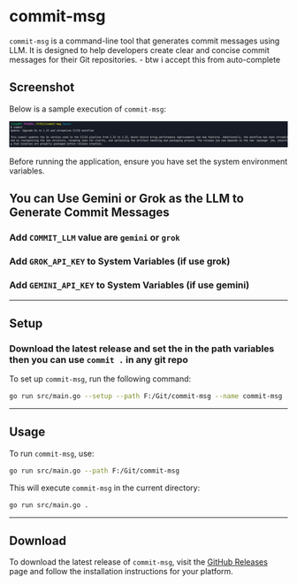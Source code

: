 # commit-msg

`commit-msg` is a command-line tool that generates commit messages using LLM. It is designed to help developers create clear and concise commit messages for their Git repositories. - btw i accept this from auto-complete

## Screenshot

Below is a sample execution of `commit-msg`:

![Commit-msg Screenshot](image.png)

Before running the application, ensure you have set the system environment variables.

## You can Use Gemini or Grok as the LLM to Generate Commit Messages

### Add `COMMIT_LLM` value are `gemini` or `grok`

### Add `GROK_API_KEY` to System Variables (if use grok)

### Add `GEMINI_API_KEY` to System Variables (if use gemini)

---

## Setup


### Download the latest release and set the in the path variables then you can use `commit .` in any git repo

To set up `commit-msg`, run the following command:

```bash
go run src/main.go --setup --path F:/Git/commit-msg --name commit-msg
```



---

## Usage

To run `commit-msg`, use:

```bash
go run src/main.go --path F:/Git/commit-msg
```

This will execute `commit-msg` in the current directory:

```bash
go run src/main.go .
```

---

## Download

To download the latest release of `commit-msg`, visit the [GitHub Releases](https://github.com/dfanso/commit-msg/releases) page and follow the installation instructions for your platform.




